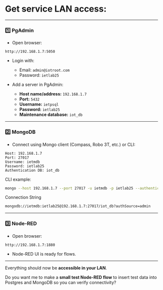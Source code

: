 
# Get service **LAN access**:

---

### 1️⃣ PgAdmin

* Open browser:

```
http://192.168.1.7:5050
```

* Login with:

  * Email: `admin@iotroot.com`
  * Password: `ietlab25`
* Add a server in PgAdmin:

  * **Host name/address:** `192.168.1.7`
  * **Port:** `5432`
  * **Username:** `ietpsql`
  * **Password:** `ietlab25`
  * **Maintenance database:** `iot_db`

---

### 2️⃣ MongoDB

* Connect using Mongo client (Compass, Robo 3T, etc.) or CLI:

```
Host: 192.168.1.7
Port: 27017
Username: ietmdb
Password: ietlab25
Authentication DB: iot_db
```

CLI example:

```bash
mongo --host 192.168.1.7 --port 27017 -u ietmdb -p ietlab25 --authenticationDatabase iot_db
```
Connection String
```bash
mongodb://ietmdb:ietlab25@192.168.1.7:27017/iot_db?authSource=admin
```
---

### 3️⃣ Node-RED

* Open browser:

```
http://192.168.1.7:1880
```

* Node-RED UI is ready for flows.

---

Everything should now be **accessible in your LAN**.

Do you want me to make a **small test Node-RED flow** to insert test data into Postgres and MongoDB so you can verify connectivity?
